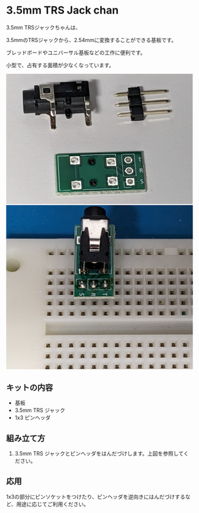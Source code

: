 # 3.5mm TRS Jack chan

3.5mm TRSジャックちゃんは、

3.5mmのTRSジャックから、2.54mmに変換することができる基板です。

ブレッドボードやユニバーサル基板などの工作に便利です。

小型で、占有する面積が少なくなっています。

![](img/fig1.jpg)
![](img/fig2.jpg)

## キットの内容

- 基板
- 3.5mm TRS ジャック
- 1x3 ピンヘッダ

## 組み立て方

1. 3.5mm TRS ジャックとピンヘッダをはんだづけします。上図を参照してください。

## 応用

1x3の部分にピンソケットをつけたり、ピンヘッダを逆向きにはんだづけするなど、用途に応じてご利用ください。
